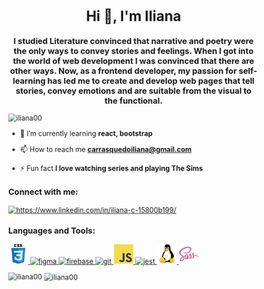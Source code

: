<h1 align="center">Hi 👋, I'm Iliana</h1>
<h3 align="center">I studied Literature convinced that narrative and poetry were the only ways to convey stories and feelings. When I got into the world of web development I was convinced that there are other ways. Now, as a frontend developer, my passion for self-learning has led me to create and develop web pages that tell stories, convey emotions and are suitable from the visual to the functional.</h3>

<p align="left"> <img src="https://komarev.com/ghpvc/?username=iliana00&label=Profile%20views&color=0e75b6&style=flat" alt="iliana00" /> </p>

- 🌱 I’m currently learning **react, bootstrap**

- 📫 How to reach me **carrasquedoiliana@gmail.com**

- ⚡ Fun fact **I love watching series and playing The Sims**

<h3 align="left">Connect with me:</h3>
<p align="left">
<a href="https://linkedin.com/in/https://www.linkedin.com/in/iliana-c-15800b199/" target="blank"><img align="center" src="https://raw.githubusercontent.com/rahuldkjain/github-profile-readme-generator/master/src/images/icons/Social/linked-in-alt.svg" alt="https://www.linkedin.com/in/iliana-c-15800b199/" height="30" width="40" /></a>
</p>

<h3 align="left">Languages and Tools:</h3>
<p align="left"> <a href="https://www.w3schools.com/css/" target="_blank"> <img src="https://raw.githubusercontent.com/devicons/devicon/master/icons/css3/css3-original-wordmark.svg" alt="css3" width="40" height="40"/> </a> <a href="https://www.figma.com/" target="_blank"> <img src="https://www.vectorlogo.zone/logos/figma/figma-icon.svg" alt="figma" width="40" height="40"/> </a> <a href="https://firebase.google.com/" target="_blank"> <img src="https://www.vectorlogo.zone/logos/firebase/firebase-icon.svg" alt="firebase" width="40" height="40"/> </a> <a href="https://git-scm.com/" target="_blank"> <img src="https://www.vectorlogo.zone/logos/git-scm/git-scm-icon.svg" alt="git" width="40" height="40"/> </a> <a href="https://developer.mozilla.org/en-US/docs/Web/JavaScript" target="_blank"> <img src="https://raw.githubusercontent.com/devicons/devicon/master/icons/javascript/javascript-original.svg" alt="javascript" width="40" height="40"/> </a> <a href="https://jestjs.io" target="_blank"> <img src="https://www.vectorlogo.zone/logos/jestjsio/jestjsio-icon.svg" alt="jest" width="40" height="40"/> </a> <a href="https://www.linux.org/" target="_blank"> <img src="https://raw.githubusercontent.com/devicons/devicon/master/icons/linux/linux-original.svg" alt="linux" width="40" height="40"/> </a> <a href="https://sass-lang.com" target="_blank"> <img src="https://raw.githubusercontent.com/devicons/devicon/master/icons/sass/sass-original.svg" alt="sass" width="40" height="40"/> </a> </p>

<p><img align="left" src="https://github-readme-stats.vercel.app/api/top-langs?username=iliana00&show_icons=true&locale=en&layout=compact" alt="iliana00" /></p>

<p>&nbsp;<img align="center" src="https://github-readme-stats.vercel.app/api?username=iliana00&show_icons=true&locale=en" alt="iliana00" /></p>
